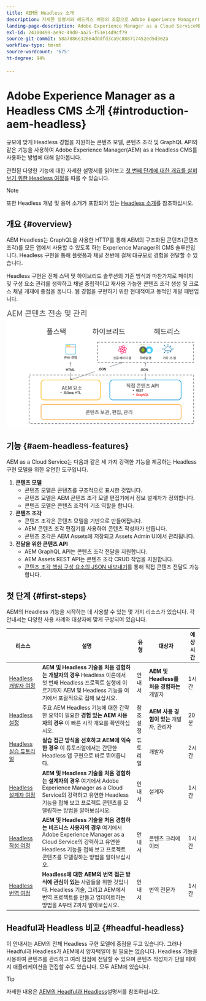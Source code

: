 ```yaml
---
title: AEM용 Headless 소개
description: 자세한 설명서와 헤드리스 여정의 조합으로 Adobe Experience Manager(AEM)의 헤드리스에 대해 알아봅니다. 콘텐츠 모델, 콘텐츠 조각, GraphQL API와 같은 기능을 사용하여 Headless 경험을 제공하는 방법을 알아봅니다.
landing-page-description: Adobe Experience Manager as a Cloud Service에서 헤드리스를 사용하고 관리하는 방법을 이해합니다.
exl-id: 24300499-ae9c-49d0-aa25-f51e14d9cf79
source-git-commit: 58a7886e32664dddfd3ca9c888717452ed5d362a
workflow-type: tm+mt
source-wordcount: '675'
ht-degree: 94%

---
```



# Adobe Experience Manager as a Headless CMS 소개 {#introduction-aem-headless}

규모에 맞게 Headless 경험을 지원하는 콘텐츠 모델, 콘텐츠 조각 및 GraphQL API와 같은 기능을 사용하여 Adobe Experience Manager(AEM) as a Headless CMS를 사용하는 방법에 대해 알아봅니다.

관련된 다양한 기능에 대한 자세한 설명서를 읽어보고 [첫 번째 단계에 대한 개요를 살펴보기 위한 Headless 여정](#first-steps)을 따를 수 있습니다.

>[!NOTE]
>
>또한 Headless 개념 및 용어 소개가 포함되어 있는 [Headless 소개](/help/headless/what-is-headless.md)를 참조하십시오.

## 개요 {#overview}

AEM Headless는 GraphQL을 사용한 HTTP를 통해 AEM의 구조화된 콘텐츠(콘텐츠 조각)를 모든 앱에서 사용할 수 있도록 하는 Experience Manager의 CMS 솔루션입니다. Headless 구현을 통해 플랫폼과 채널 전반에 걸쳐 대규모로 경험을 전달할 수 있습니다.

Headless 구현은 전체 스택 및 하이브리드 솔루션의 기존 방식과 마찬가지로 페이지 및 구성 요소 관리를 생략하고 채널 중립적이고 재사용 가능한 콘텐츠 조각 생성 및 크로스 채널 게재에 중점을 둡니다. 웹 경험을 구현하기 위한 현대적이고 동적인 개발 패턴입니다.

![AEM 구현 모델](assets/aem-implementation-models.png)

## 기능 {#aem-headless-features}

AEM as a Cloud Service는 다음과 같은 세 가지 강력한 기능을 제공하는 Headless 구현 모델을 위한 유연한 도구입니다.

1. **콘텐츠 모델**
   * 콘텐츠 모델은 콘텐츠를 구조적으로 표시한 것입니다.
   * 콘텐츠 모델은 AEM 콘텐츠 조각 모델 편집기에서 정보 설계자가 정의합니다.
   * 콘텐츠 모델은 콘텐츠 조각의 기초 역할을 합니다.
1. **콘텐츠 조각**
   * 콘텐츠 조각은 콘텐츠 모델을 기반으로 만들어집니다.
   * AEM 콘텐츠 조각 편집기를 사용하여 콘텐츠 작성자가 만듭니다.
   * 콘텐츠 조각은 AEM Assets에 저장되고 Assets Admin UI에서 관리됩니다.
1. **전달을 위한 콘텐츠 API**
   * AEM GraphQL API는 콘텐츠 조각 전달을 지원합니다.
   * AEM Assets REST API는 콘텐츠 조각 CRUD 작업을 지원합니다.
   * [콘텐츠 조각 핵심 구성 요소의 JSON 내보내기](https://experienceleague.adobe.com/docs/experience-manager-core-components/using/components/content-fragment-component.html?lang=ko-KR)를 통해 직접 콘텐츠 전달도 가능합니다.

## 첫 단계 {#first-steps}

AEM의 Headless 기능을 시작하는 데 사용할 수 있는 몇 가지 리소스가 있습니다. 각 안내서는 다양한 사용 사례와 대상자에 맞게 구성되어 있습니다.

| 리소스 | 설명 | 유형 | 대상자 | 예상 시간 |
|---|---|---|---|---|
| [Headless 개발자 여정](/help/journey-headless/developer/overview.md) | **AEM 및 Headless 기술을 처음 경험하는 개발자의 경우** Headless 이론에서 첫 번째 Headless 프로젝트 실행에 이르기까지 AEM 및 Headless 기능을 여기에서 포괄적으로 접해 보십시오. | 안내서 | **AEM 및 Headless를 처음 경험하는** 개발자 | 1시간 |
| [Headless 설정](/help/headless/setup/introduction.md) | 주요 AEM Headless 기능에 대한 간략한 요약이 필요한 **경험 있는 AEM 사용자의 경우** 이 빠른 시작 개요를 확인하십시오. | 참조 설정 | **AEM 사용 경험이 있는** 개발자, 관리자 | 20분 |
| [Headless 실습 튜토리얼](https://experienceleague.adobe.com/docs/experience-manager-learn/getting-started-with-aem-headless/graphql/multi-step/overview.html?lang=ko-KR) | **실습 접근 방식을 선호하고 AEM에 익숙한 경우** 이 튜토리얼에서는 간단한 Headless 앱 구현으로 바로 뛰어듭니다. | 튜토리얼 | 개발자 | 2시간 |
| [Headless 설계자 여정](/help/journey-headless/architect/overview.md) | **AEM 및 Headless 기술을 처음 경험하는 설계자의 경우** 여기에서 Adobe Experience Manager as a Cloud Service의 강력하고 유연한 Headless 기능을 접해 보고 프로젝트 콘텐츠를 모델링하는 방법을 알아보십시오. | 안내서 | 설계자 | 1시간 |
| [Headless 작성 여정](/help/journey-headless/author/overview.md) | **AEM 및 Headless 기술을 처음 경험하는 비즈니스 사용자의 경우** 여기에서 Adobe Experience Manager as a Cloud Service의 강력하고 유연한 Headless 기능을 접해 보고 프로젝트 콘텐츠를 모델링하는 방법을 알아보십시오. | 안내서 | 콘텐츠 크리에이터 | 1시간 |
| [Headless 번역 여정](/help/journey-headless/translation/overview.md) | **Headless에 대한 AEM의 번역 접근 방식에 관심이 있는** 사람들을 위한 것입니다. Headless 기술, 그리고 AEM에서 번역 프로젝트를 만들고 업데이트하는 방법을 A부터 Z까지 알아보십시오. | 안내서 | 번역 전문가 | 1시간 |

## Headful과 Headless 비교 {#headful-headless}

이 안내서는 AEM의 전체 Headless 구현 모델에 중점을 두고 있습니다. 그러나 Headful과 Headless가 AEM에서 양자택일이 될 필요는 없습니다. Headless 기능을 사용하여 콘텐츠를 관리하고 여러 접점에 전달할 수 있으며 콘텐츠 작성자가 단일 페이지 애플리케이션을 편집할 수도 있습니다. 모두 AEM에 있습니다.

>[!TIP]
>
>자세한 내용은 [AEM의 Headful과 Headless](/help/implementing/developing/headful-headless.md)설명서를 참조하십시오.